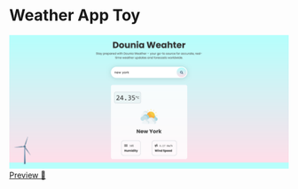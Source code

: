 # Weather App Toy
![](./preview.png)
 [Preview 🚀](https://muhammed-shaker.github.io/Dounia-Weather/)

